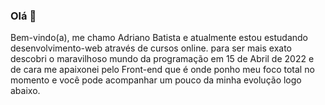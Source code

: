 ### Olá 👋

Bem-vindo(a), me chamo Adriano Batista e atualmente estou estudando desenvolvimento-web através de cursos online.
para ser mais exato descobri o maravilhoso mundo da programação em 15 de Abril de 2022 e de cara me apaixonei pelo
Front-end que é onde ponho meu foco total no momento e você pode acompanhar um pouco da minha evolução logo abaixo.
